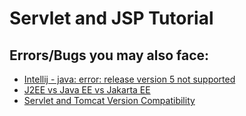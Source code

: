 # Servlet and JSP Tutorial


## Errors/Bugs you may also face:
* [Intellij - java: error: release version 5 not supported](https://github.com/TinaXing2012/servlet-jsp/blob/master/notes/Intellij-Java%205%20not%20Supported.md)
* [J2EE vs Java EE vs Jakarta EE](https://github.com/TinaXing2012/servlet-jsp/blob/master/notes/J2EE%20vs%20Java%20EE%20vs%20Jakarta%20EE.md)
* [Servlet and Tomcat Version Compatibility](https://github.com/TinaXing2012/servlet-jsp/blob/master/notes/Jakarta%20Servlet%20and%20Tomcat%20Support.md)